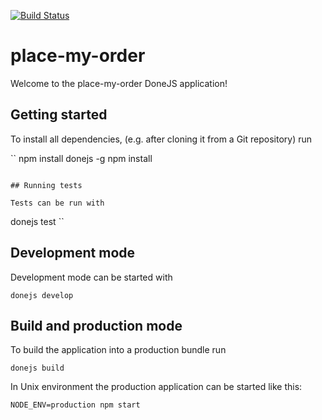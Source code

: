 [![Build Status](https://travis-ci.org/<your-username>/place-my-order.png?branch=master)](https://travis-ci.org/<your-username>/place-my-order)

# place-my-order

Welcome to the place-my-order DoneJS application!

## Getting started

To install all dependencies, (e.g. after cloning it from a Git repository) run

``
npm install donejs -g
npm install
```

## Running tests

Tests can be run with

```
donejs test
``

## Development mode

Development mode can be started with

```
donejs develop
```

## Build and production mode

To build the application into a production bundle run

```
donejs build
```

In Unix environment the production application can be started like this:

```
NODE_ENV=production npm start
```